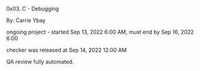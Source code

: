 0x03. C - Debugging


By: Carrie Ybay


ongoing project - started  Sep 13, 2022 6:00 AM, must end by Sep 16, 2022 6:00 


checker was released at Sep 14, 2022 12:00 AM


QA review fully automated.
